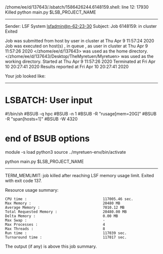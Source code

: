 /zhome/ee/d/137643/.lsbatch/1586426244.6148159.shell: line 12: 17930 Killed                  python main.py $LSB_PROJECT_NAME

------------------------------------------------------------
Sender: LSF System <lsfadmin@n-62-23-30>
Subject: Job 6148159: <NNAgent3network-60-20> in cluster <dcc> Exited

Job <NNAgent3network-60-20> was submitted from host <n-62-27-21> by user <s183905> in cluster <dcc> at Thu Apr  9 11:57:24 2020
Job was executed on host(s) <n-62-23-30>, in queue <hpc>, as user <s183905> in cluster <dcc> at Thu Apr  9 11:57:26 2020
</zhome/ee/d/137643> was used as the home directory.
</zhome/ee/d/137643/Desktop/TheMyretuen/Myretuen> was used as the working directory.
Started at Thu Apr  9 11:57:26 2020
Terminated at Fri Apr 10 20:27:41 2020
Results reported at Fri Apr 10 20:27:41 2020

Your job looked like:

------------------------------------------------------------
# LSBATCH: User input
#!/bin/sh
#BSUB -q hpc
#BSUB -n 1
#BSUB -R "rusage[mem=20G]"
#BSUB -R "span[hosts=1]"
#BSUB -W 4320
# end of BSUB options

module -s load python3
source ../myretuen-env/bin/activate

python main.py $LSB_PROJECT_NAME


------------------------------------------------------------

TERM_MEMLIMIT: job killed after reaching LSF memory usage limit.
Exited with exit code 137.

Resource usage summary:

    CPU time :                                   117005.46 sec.
    Max Memory :                                 20480 MB
    Average Memory :                             7010.12 MB
    Total Requested Memory :                     20480.00 MB
    Delta Memory :                               0.00 MB
    Max Swap :                                   -
    Max Processes :                              4
    Max Threads :                                8
    Run time :                                   117039 sec.
    Turnaround time :                            117017 sec.

The output (if any) is above this job summary.


